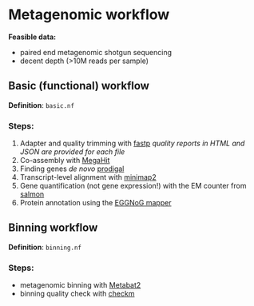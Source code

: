 # Metagenomic workflow

**Feasible data:**

- paired end metagenomic shotgun sequencing
- decent depth (>10M reads per sample)

## Basic (functional) workflow

**Definition**: `basic.nf`

### Steps:

1. Adapter and quality trimming with [fastp](https://github.com/OpenGene/fastp)
   *quality reports in HTML and JSON are provided for each file*
2. Co-assembly with [MegaHit](https://github.com/voutcn/megahit)
3. Finding genes *de novo* [prodigal](https://github.com/hyattpd/Prodigal)
4. Transcript-level alignment with [minimap2](https://github.com/lh3/minimap2)
5. Gene quantification (not gene expression!) with the EM counter from [salmon](https://salmon.readthedocs.io/en/latest/salmon.html)
6. Protein annotation using the [EGGNoG mapper](https://github.com/eggnogdb/eggnog-mapper)


## Binning workflow

**Definition**: `binning.nf`

### Steps:

- metagenomic binning with [Metabat2](https://bitbucket.org/berkeleylab/metabat/)
- binning quality check with [checkm](https://ecogenomics.github.io/CheckM/)
